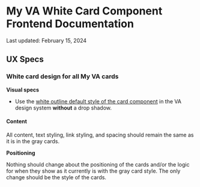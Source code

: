 # My VA White Card Component Frontend Documentation
Last updated: February 15, 2024

## UX Specs
### White card design for all My VA cards

**Visual specs**

- Use the [white outline default style of the card component](https://design.va.gov/storybook/?path=/docs/components-va-card--default) in the VA design system **without** a drop shadow.

#### **Content**

All content, text styling, link styling, and spacing should remain the same as it is in the gray cards.

**Positioning**

Nothing should change about the positioning of the cards and/or the logic for when they show as it currently is with the gray card style. The only change should be the style of the cards.
